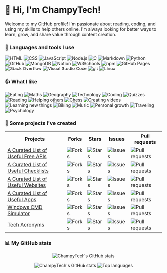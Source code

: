 <h1>👋 Hi, I'm ChampyTech!</h1>
<p>Welcome to my GitHub profile! I'm passionate about reading, coding, and using my skills to help others online. I'm always looking for better ways to learn, grow, and share value through content creation.</p>

<h3>🔨 Languages and tools I use</h3>
<p>
  <img alt="HTML" src="https://img.shields.io/badge/HTML-e34c26?style=flat&logo=html5&logoColor=white">
  <img alt="CSS" src="https://img.shields.io/badge/CSS-1572B6?style=flat&logo=css&logoColor=white">
  <img alt="JavaScript" src="https://img.shields.io/badge/JavaScript-F7DF1E?style=flat&logo=javascript&logoColor=black">
  <img alt="Node.js" src="https://img.shields.io/badge/Node.js-339933?style=flat&logo=node.js&logoColor=white">
  <img alt="C" src="https://img.shields.io/badge/C-A8B9CC?style=flat&logo=c&logoColor=black">
  <img alt="Markdown" src="https://img.shields.io/badge/Markdown-000000?style=flat&logo=markdown&logoColor=white">
  <img alt="Python" src="https://img.shields.io/badge/Python-14354C?style=flat&logo=python&logoColor=white">
  <img alt="GitHub" src="https://img.shields.io/badge/GitHub-181717?style=flat&logo=github&logoColor=white">
  <img alt="MongoDB" src="https://img.shields.io/badge/MongoDB-%234ea94b.svg?logo=mongodb&logoColor=white">
  <img alt="Notion" src="https://img.shields.io/badge/Notion-000?logo=notion&logoColor=fff">
  <img alt="W3Schools" src="https://img.shields.io/badge/W3Schools-04AA6D?logo=w3schools&logoColor=fff">
  <img alt="npm" src="https://img.shields.io/badge/npm-CB3837?logo=npm&logoColor=fff">
  <img alt="GitHub Pages" src="https://img.shields.io/badge/GitHub%20Pages-121013?logo=github&logoColor=white">
  <img alt="Stack Overflow" src="https://img.shields.io/badge/-Stack%20Overflow-FE7A16?logo=stack-overflow&logoColor=white">
  <img alt="Visual Studio Code" src="https://custom-icon-badges.demolab.com/badge/Visual%20Studio%20Code-0078d7.svg?logo=vsc&logoColor=white">
  <img alt="git" src="https://img.shields.io/badge/git-F05033?logo=git&logoColor=white">
  <img alt="Linux" src="https://img.shields.io/badge/Linux-FCC624?style=flat&logo=linux&logoColor=black">
</p>

<h3>👍 What I like</h3>
<p>
  <img alt="Eating" src="https://img.shields.io/badge/Eating-2f88ff">
  <img alt="Maths" src="https://img.shields.io/badge/Maths-091504">
  <img alt="Geography" src="https://img.shields.io/badge/Geography-073824">
  <img alt="Technology" src="https://img.shields.io/badge/Technology-df47fc">
  <img alt="Coding" src="https://img.shields.io/badge/Coding-7d1402">
  <img alt="Quizzes" src="https://img.shields.io/badge/Quizzes-d2dc7e">
  <img alt="Reading" src="https://img.shields.io/badge/Reading-60dce7">
  <img alt="Helping others" src="https://img.shields.io/badge/Helping%20others-a9425b">
  <img alt="Chess" src="https://img.shields.io/badge/Chess-5a6083">
  <img alt="Creating videos" src="https://img.shields.io/badge/Creating%20videos-6a3d9d">
  <img alt="Learning new things" src="https://img.shields.io/badge/Learning%20new%20things-c52026">
  <img alt="Biking" src="https://img.shields.io/badge/Biking-e4e3c7">
  <img alt="Music" src="https://img.shields.io/badge/Music-5db6a2">
  <img alt="Personal growth" src="https://img.shields.io/badge/Personal%20growth-f1830f">
  <img alt="Traveling" src="https://img.shields.io/badge/Traveling-580d76">
  <img alt="Psychology" src="https://img.shields.io/badge/Psychology-c9e51f">
</p>

<h3>📁 Some projects I've created</h3>
<table>
  <tr align="center">
    <th>Projects</th>
    <th>Forks</th>
    <th>Stars</th>
    <th>Issues</th>
    <th>Pull requests</th>
  </tr>
  <tr>
    <td><a href="https://github.com/ChampyTech/useful-free-apis">A Curated List of Useful Free APIs</a></td>
    <td><img alt="Forks" src="https://img.shields.io/github/forks/ChampyTech/useful-free-apis?style=flat"></td>
    <td><img alt="Stars" src="https://img.shields.io/github/stars/ChampyTech/useful-free-apis?style=flat"></td>
    <td><img alt="Issues" src="https://img.shields.io/github/issues/ChampyTech/useful-free-apis?style=flat"></td>
    <td><img alt="Pull requests" src="https://img.shields.io/github/issues-pr/ChampyTech/useful-free-apis?style=flat"></td>
  </tr>
  <tr>
    <td><a href="https://github.com/ChampyTech/useful-checklists">A Curated List of Useful Checklists</a></td>
    <td><img alt="Forks" src="https://img.shields.io/github/forks/ChampyTech/useful-checklists?style=flat"></td>
    <td><img alt="Stars" src="https://img.shields.io/github/stars/ChampyTech/useful-checklists?style=flat"></td>
    <td><img alt="Issues" src="https://img.shields.io/github/issues/ChampyTech/useful-checklists?style=flat"></td>
    <td><img alt="Pull requests" src="https://img.shields.io/github/issues-pr/ChampyTech/useful-checklists?style=flat"></td>
  </tr>
  <tr>
    <td><a href="https://github.com/ChampyTech/useful-websites">A Curated List of Useful Websites</a></td>
    <td><img alt="Forks" src="https://img.shields.io/github/forks/ChampyTech/useful-websites?style=flat"></td>
    <td><img alt="Stars" src="https://img.shields.io/github/stars/ChampyTech/useful-websites?style=flat"></td>
    <td><img alt="Issues" src="https://img.shields.io/github/issues/ChampyTech/useful-websites?style=flat"></td>
    <td><img alt="Pull requests" src="https://img.shields.io/github/issues-pr/ChampyTech/useful-websites?style=flat"></td>
  </tr>
  <tr>
    <td><a href="https://github.com/ChampyTech/useful-apps">A Curated List of Useful Apps</a></td>
    <td><img alt="Forks" src="https://img.shields.io/github/forks/ChampyTech/useful-apps?style=flat"></td>
    <td><img alt="Stars" src="https://img.shields.io/github/stars/ChampyTech/useful-apps?style=flat"></td>
    <td><img alt="Issues" src="https://img.shields.io/github/issues/ChampyTech/useful-apps?style=flat"></td>
    <td><img alt="Pull requests" src="https://img.shields.io/github/issues-pr/ChampyTech/useful-apps?style=flat"></td>
  </tr>
  <tr>
    <td><a href="https://github.com/ChampyTech/windows-cmd-simulator">Windows CMD Simulator</a></td>
    <td><img alt="Forks" src="https://img.shields.io/github/forks/ChampyTech/windows-cmd-simulator?style=flat"></td>
    <td><img alt="Stars" src="https://img.shields.io/github/stars/ChampyTech/windows-cmd-simulator?style=flat"></td>
    <td><img alt="Issues" src="https://img.shields.io/github/issues/ChampyTech/windows-cmd-simulator?style=flat"></td>
    <td><img alt="Pull requests" src="https://img.shields.io/github/issues-pr/ChampyTech/windows-cmd-simulator?style=flat"></td>
  </tr>
  <tr>
    <td><a href="https://github.com/ChampyTech/tech-acronyms">Tech Acronyms</a></td>
    <td><img alt="Forks" src="https://img.shields.io/github/forks/ChampyTech/tech-acronyms?style=flat"></td>
    <td><img alt="Stars" src="https://img.shields.io/github/stars/ChampyTech/tech-acronyms?style=flat"></td>
    <td><img alt="Issues" src="https://img.shields.io/github/issues/ChampyTech/tech-acronyms?style=flat"></td>
    <td><img alt="Pull requests" src="https://img.shields.io/github/issues-pr/ChampyTech/tech-acronyms?style=flat"></td>
  </tr>
</table>

<h3>📊 My GitHub stats</h3>

<p align="center">
  <img src="http://github-profile-summary-cards.vercel.app/api/cards/profile-details?username=ChampyTech&theme=github_dark" alt="ChampyTech's GitHub stats">
</p>
<p align="center">
  <img src="http://github-profile-summary-cards.vercel.app/api/cards/stats?username=ChampyTech&theme=github_dark" alt="ChampyTech's GitHub stats">
  <img src="http://github-profile-summary-cards.vercel.app/api/cards/repos-per-language?username=ChampyTech&theme=github_dark" alt="Top languages">
</p>

<!--
Here are some ideas to get you started:
- 🔭 I’m currently working on ...
- 🌱 I’m currently learning ...
- 👯 I’m looking to collaborate on ...
- 🤔 I’m looking for help with ...
- 💬 Ask me about ...
- 📫 How to reach me: ...
- 😄 Pronouns: ...
- ⚡ Fun fact: ...
-->
